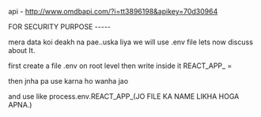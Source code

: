 api - http://www.omdbapi.com/?i=tt3896198&apikey=70d30964


FOR SECURITY PURPOSE -----

mera data koi deakh na pae..uska liya we will use .env file
lets now discuss about It.

first create a file .env on root level
then write inside it REACT_APP_<any name of your chooice> = <what you wna hide.>

then jnha pa use karna ho wanha jao

and use like process.env.REACT_APP_(JO FILE KA NAME LIKHA HOGA APNA.)


